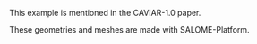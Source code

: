 
This example is mentioned in the CAVIAR-1.0 paper.

These geometries and meshes are made with SALOME-Platform.
